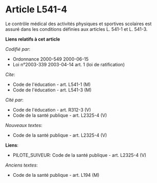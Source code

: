 # Article L541-4

Le contrôle médical des activités physiques et sportives scolaires est assuré dans les conditions définies aux articles L.
541-1 et L. 541-3.

**Liens relatifs à cet article**

_Codifié par_:

  - Ordonnance 2000-549 2000-06-15
  - Loi n°2003-339 2003-04-14 art. 1 (loi de ratification)

_Cite_:

  - Code de l'éducation - art. L541-1 (M)
  - Code de l'éducation - art. L541-3 (M)

_Cité par_:

  - Code de l'éducation - art. R312-3 (V)
  - Code de la santé publique - art. L2325-4 (V)

_Nouveaux textes_:

  - Code de la santé publique - art. L2325-4 (V)

**Liens**:

  - PILOTE_SUIVEUR: Code de la santé publique - art. L2325-4 (V)

_Anciens textes_:

  - Code de la santé publique - art. L194 (M)
